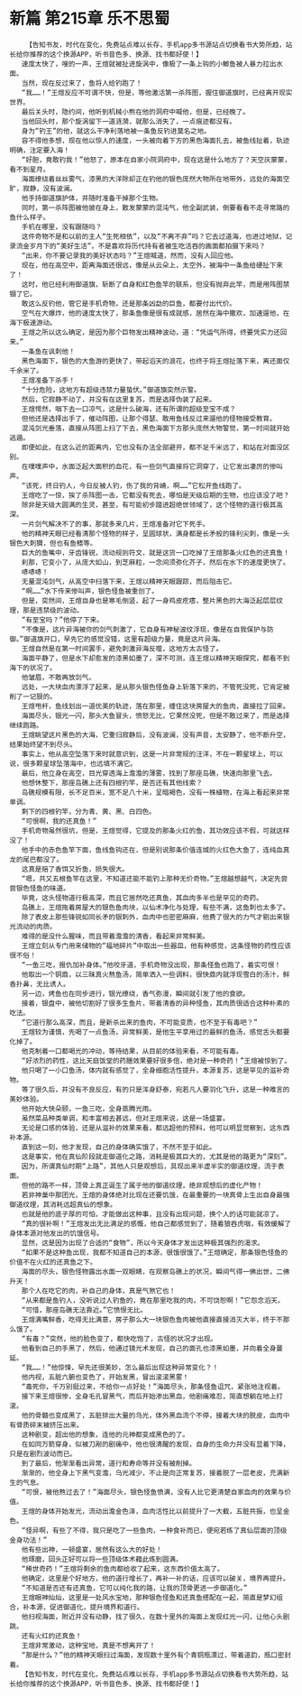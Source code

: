 # 新篇 第215章 乐不思蜀
        【告知书友，时代在变化，免费站点难以长存，手机app多书源站点切换看书大势所趋，站长给你推荐的这个换源APP，听书音色多、换源、找书都好使！】
       速度太快了，嗖的一声，王煊就被扯进旋涡中，像极了一条上钩的小鲫鱼被人暴力拉出水面。
       当然，现在反过来了，鱼将人给钓跑了！
       “我……！”王煊反应不可谓不快，但是，等他激活第一杀阵图，握住御道旗时，已经离开现实世界。
       最后关头时，隐约间，他听到机械小熊在他的洞府中喊他，但是，已经晚了。
       当他回头时，那个旋涡留下一道涟漪，就那么消失了，一点痕迹都没有。
       身为“钓王”的他，就这么干净利落地被一条鱼反钓进莫名之地。
       容不得他多想，现在他以惊人的速度，一头被向着下方的黑色海面扎去，被鱼线扯着，轨迹明确，注定要入海！
       “好胆，竟敢钓我！”他怒了，原本在自家小院洞府中，现在这是什么地方了？天空灰蒙蒙，看不到星月。
       海面缭绕着丝丝雾气，漆黑的大洋除却正在钓他的银色庞然大物所在地带外，远处的海面空旷，寂静，没有波澜。
       他手持御道旗护体，并随时准备干掉那个生物。
       同时，第一杀阵图被他披在身上，散发蒙蒙的混沌气，他全副武装，倒要看看不走寻常路的鱼什么样子。
       手机在哪里，没有跟随吗？
       这件奇物不是和以前的主人“生死相依”，以及“不离不弃”吗？它去过道海，也进过地狱，记录流金岁月下的“美好生活”，不是喜欢将历代持有者被生吃活吞的画面都拍摄下来吗？
       “出来，你不要记录我的美好状态吗？”王煊喊道，然而，没有人回应他。
       现在，他在高空中，距离海面还很远，像是从云朵上，太空外，被海中一条鱼给硬扯下来了！
       这时，他已经利用御道旗，斩断了自身和红色鱼竿的联系，但没有抛弃此竿，而是用阵图禁锢了它。
       敢这么反钓他，管它是手机奇物，还是那条凶勐的巨鱼，都要付出代价。
       空气在大爆炸，他的速度太快了，那条鱼像是很有成就感，居然在海中撒欢，加速遛他，在海下极速游动。
       王煊之所以这么确定，是因为那个巨物发出精神波动，道：“凭运气所得，终要凭实力还回来。”
       一条鱼在讽刺他！
       黑色海面下，银色的大鱼游的更快了，带起滔天的浪花，也终于将王煊扯落下来，离还面仅千余米了。
       王煊准备下杀手！
       “十分危险，这地方有超级违禁力量蛰伏。”御道旗突然示警。
       然后，它寂静不动了，并没有在这里复苏，而是选择伪装了起来。
       王煊愕然，咽下去一口凉气，这是什么破海，还有所谓的超级至宝不成？
       但他还是选择出手了，催动阵图，让那个得瑟、敢用鱼线反过来遛他的怪物接受教育。
       混沌剑光垂落，直接从阵图上扫了下去，黑色海面下方那头庞然大物警觉，第一时间就开始逃遁。
       即便如此，在这么近的距离内，它也没有办法全部避开，都不足千米远了，和站在对面没区别。
       在噗噗声中，水面泛起大面积的血花，有一些剑气直接将它洞穿了，让它发出凄厉的惨叫声。
       “该死，终日钓人，今日反被人钓，伤了我的背嵴，啊……”它松开鱼线跑了。
       王煊吃了一惊，挨了杀阵图一击，它都没有死去，哪怕是天级后期的生物，也应该没了吧？
       除非是天级大圆满的生灵，甚至，有可能初步踏进超绝世领域了，这个怪物的道行极其高深。
       一片剑气解决不了的事，那就多来几片，王煊准备对它下死手。
       他的精神天眼已经看清那个怪物的样子，呈圆球状，满身都是长矛般的锋利尖刺，像是一头银色大刺猬，但也有鱼鳍等。
       巨大的鱼嘴中，牙齿锋锐，流动规则符文，就是这货一口吃掉了王煊那条火红色的还真鱼！
       刹那，它变小了，从庞大如山，到芝麻粒，一念间须弥化芥子，然后在水下的速度更快了。
       哧哧哧！
       无量混沌剑气，从高空中扫落下来，王煊以精神天眼跟踪，而后阻击它。
       “啊……”水下传来惨叫声，银色怪鱼被重创了。
       但是，突然间，王煊自身也是寒毛倒竖，起了一身鸡皮疙瘩，整片黑色的大海泛起层层纹理，那是违禁级的波动。
       “有至宝吗？”他停了下来。
       “不像是，这片异海被你的剑气刺激了，它自身有神秘波纹浮现，像是在自我保护与防御。”御道旗开口，早先它的感觉没错，这里有超级力量，竟是这片异海。
       王煊自然是在第一时间罢手，避免刺激异海反噬，这地方太古怪了。
       海面平静了，但是水下却愈发的漆黑如墨了，深不可测，连王煊以精神天眼探究，都看不到海下的状况了。
       他皱眉，不敢再放剑气。
       远处，一大块血肉漂浮了起来，是从那头银色怪鱼身上斩落下来的，不管死没死，它肯定被削了一记狠的。
       王煊甩杆，鱼线划出一道优美的轨迹，落在那里，缠住这块房屋大的鱼肉，直接拉了回来。
       海面尽头，银光一闪，那头大鱼冒头，愤怒无比，它果然没死，但是不敢过来了，而是选择继续跑路。
       王煊眺望这片黑色的大海，它重归寂静后，没有波澜，没有声音，太安静了，他不断升空，结果始终望不到尽头。
       事实上，他从高空坠落下来时就意识到，这是一片非常规的汪洋，不在一颗星球上，可以说，很多颗星球坠落海中，也远填不满它。
       最后，他立身在高空，目光穿透海上澹澹的薄雾，找到了那座岛礁，快速向那里飞去。
       他想休整下，那座岛礁上还有四根钓竿，是否还有其他线索？
       岛礁规模有限，长不足百米，宽不足八十米，呈暗褐色，没有一株植物，在海上看起来非常单调。
       剩下的四根钓竿，分为青、黄、黑、白四色。
       “可恨啊，我的还真鱼！”
       手机奇物虽然很坑，但是，王煊觉得，它提及的那条火红的鱼，其功效应该不假，可就这样没了！
       他手中的赤色鱼竿下面，鱼线鱼钩还在，但是别说那条价值连城的火红色大鱼了，连纯血真龙的尾巴都没了。
       这真是赔了香饵又折鱼，损失很大。
       “嗯，共又五根鱼竿在这里，不知道还能不能钓上那种无价奇物。”王煊越想越气，决定先尝尝银色怪鱼的味道。
       毕竟，这头怪物道行极高深，而且它居然吃还真鱼，其血肉多半也是罕见的奇药。
       岛礁上，王煊拖着房屋大的银色鱼肉块，以仙术净化与处理，有些不满，这鱼刺也太多了。
       除了表皮上那些锋锐如同长矛的银刺外，血肉中也密密麻麻，他费了很大的力气才剔出来银光流动的肉质。
       难得的是没什么腥味，而且带着澹澹的清香，看起来非常鲜美。
       王煊立刻从专门用来储物的“福地碎片”中取出一些器皿，他有种感觉，这条怪物的药性应该很不俗！
       “一鱼三吃，报仇加补身体。”他咬牙道，手机奇物没出现，那条怪鱼也跑了，着实可恨！
       他取出一个铜鼎，以三昧真火熬鱼汤，简单洒入一些调料，很快鼎内就浮现雪白的汤汁，鲜香扑鼻，无比诱人。
       另一边，烤鱼也在同步进行，银光缭绕，香气弥漫，瞬间就引发了他的食欲。
       接着，银盘中，被他切割好了很多生鱼片，带着清香的异种怪鱼，其肉质很适合这种朴素的吃法。
       “它道行那么高深，而且，是新杀出来的鱼肉，不可能变质，也不至于有毒吧？”
       王煊较为谨慎，先喝了一点鱼汤，异常鲜美，是他生平享用过的最鲜的鱼汤，感觉舌头都要化掉了。
       他克制着一口都喝光的冲动，等待结果，从目前的体验来看，不可能有毒。
       “好浓烈的药性，这比天庭饭堂的药膳效果要好很多倍，绝对是一种奇药！”王煊被惊到了。
       他只喝了一小口鱼汤，体内就有感觉了，全身细胞活性提升，本源复苏，这是罕见的滋补奇物。
       等了很久后，并没有不良反应，有的只是浑身舒泰，宛若凡人要羽化飞升，这是一种难言的美妙体验。
       他开始大快朵颐，一鱼三吃，全身蒸腾光雨。
       虽然菜品种类单调，和丰富相去甚远，但对王煊来说，这是一场盛宴。
       无论是口感的体验，还是从滋补的效果来看，都远超他的预料，他可以明显觉察到，这东西补本源。
       直到这一刻，他才发现，自己的身体确实饿了，不然不至于如此。
       这是事实，他在真仙阶段就走御道化之路，消耗是极其巨大的，尤其是他的路更为“深刻”。
       因为，所谓真仙时期“上路”，其他人只是观想后，具现出来半虚半实的御道纹理，流于表面。
       但他的路不一样，顶骨上真正诞生了属于他的御道纹理，绝非观想后的虚化产物！
       若非神巢中那团光，王煊的身体绝对比现在还要饥饿，在最重要的一块真骨上生出自身最强御道纹理，其消耗远超真仙的想象。
       也就是他的底子厚的可怕，才能做出这种事，且没有出现问题，换个人的话可能就凉了。
       “真的很补啊！”王煊发出无比满足的感慨，他自己都感觉到了，随着狼吞虎咽，有效缓解了身体本源对他发出的饥饿信号。
       显然，这是因为出现了合适的“食物”，所以今天身体才发出这种极其强烈的渴求。
       “如果不是这种鱼出现，我都不知道自己的本源，很饿很饿了。”王煊确定，那条银色怪鱼的价值不在火红的还真鱼之下。
       海面的尽头，银色怪物露出水面一双眼睛，在观察岛礁上的状况，瞬间气得一佛出世，二佛升天！
       那个人在吃它的肉，补自己的身体，真是气煞它也！
       “从来都是鱼钓人，没听说过人钓鱼的，竟在那里吃我的肉，不可饶恕啊！”它怨念滔天。
       “可惜，那座岛礁无法靠近。”它愤恨无比。
       王煊满嘴鲜香，吃得无比满意，房子那么大一块银色鱼肉被他直接直接消灭大半，终于不那么饿了。
       “有毒？”突然，他的脸色变了，都快吃饱了，古怪的状况才出现。
       他看到自己的手黑了，然后，他通过镜光术发现，自己的面孔也漆黑如墨，并向着全身蔓延。
       “我……！”他惊悚，早先还很美妙，怎么最后出现这种异常变化？！
       他内视，五脏六腑也变色了，开始发黑，冒出滚滚黑雾！
       “毒死你，千万别挺过来，不给你一点好处！”海面尽头，那条怪鱼诅咒，紧张地注视着。
       接下来王煊很惨，全身毛孔冒黑气，而后开始渗出黑血，他剧痛难忍，简直想躺在地上打滚。
       他的骨髓也变成黑了，五脏排出大量的乌光，体外黑血流个不停，接着大块的脱皮，血肉中有骨质碎末被挤压出来。
       这种剧变，超出他的想象，连他的元神都变成黑色的了。
       在如同万箭穿身，似被刀剐的剧痛中，他也很清醒的发现，自身的生命力并没有显着下降，只是在剧烈波动而已。
       到了最后，他渐渐看出异常，道行和寿命等并没有被削掉。
       渐渐的，他全身上下黑气变澹，乌光减少，不止是向正常复苏，接着脱了一层老皮，充满新生的气息。
       “可恨，被他熬过去了！”海面尽头，银色怪鱼愤满，没有人比它更清楚自家血肉的效果与价值。
       王煊的身体开始发光，流动出澹金色泽，血肉活性比以前提升了一大截，五脏共振，也呈金色。
       “怪异啊，有些了不得，我只是吃了一些鱼肉，一种食补而已，便宛若练了真仙层面的顶级金身功法！”
       他有些出神，一顿盛宴，居然有这么大的好处！
       他琢磨，回头正好可以将一些顶级体术藉此练到圆满。
       “稀世奇药！”王煊将剩余的鱼肉都给收了起来，这东西价值太高了。
       他确定，这里是个好地方，他的道行增长了，再补一补的话，应该可以破关，境界再提升。
       “不知道是否还有还真鱼，它可以纯化我的路，让我的顶骨更进一步御道化。”
       王煊眼神灿灿，这里是一处风水宝地，那种银色怪鱼和还真鱼搭配在一起，简直是梦幻组合，补本源，促进御道化，提升境界和道行。
       他扫视海面，附近并没有动静，找了很久，在数十里外的海面上发现红光一闪，让他心头剧跳。
       还有火红的还真鱼！
       王煊非常激动，这种宝地，真是不想离开了！
       “那是什么？”他的精神天眼扫过海面，发现数十里外有个青铜瓶漂过，带着道韵，瓶口密封着。
       【告知书友，时代在变化，免费站点难以长存，手机app多书源站点切换看书大势所趋，站长给你推荐的这个换源APP，听书音色多、换源、找书都好使！】